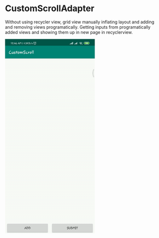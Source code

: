 # CustomScrollAdapter

Without using recycler view, grid view manually inflating layout and adding and removing views programatically. 
Getting inputs from programatically added views and showing them up in new page in recyclerview.


  [![Watch the video](https://github.com/perusudroid/CustomScrollAdapter/blob/master/vidGif.gif)](https://github.com/perusudroid/CustomScrollAdapter/blob/master/vidGif.gif)

